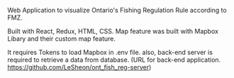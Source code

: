
Web Application to visualize Ontario's Fishing Regulation Rule according to FMZ.

Built with React, Redux, HTML, CSS.
Map feature was built with Mapbox Libary and their custom map feature.

It requires Tokens to load Mapbox in .env file.
also, back-end server is required to retrieve a data from database.
(URL for back-end application. https://github.com/LeSheon/ont_fish_reg-server)

